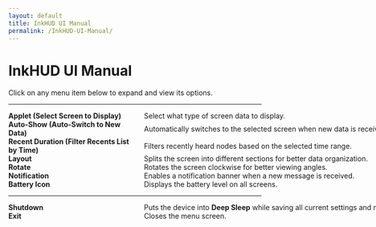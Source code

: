 ```yaml
---
layout: default
title: InkHUD UI Manual
permalink: /InkHUD-UI-Manual/
---
```


# InkHUD UI Manual

Click on any menu item below to expand and view its options.

---

<style>
  .menu-container {
    display: flex;
    align-items: center;
    justify-content: space-between;
    width: 100%;
    max-width: 800px;
  }
  details {
    flex: 0 0 250px; /* Fixed width for collapsible buttons */
    display: inline-block;
  }
  .description {
    flex: 1; /* Ensures text remains aligned and does not move */
    margin-left: 20px; /* Space between button and text */
    white-space: nowrap; /* Prevents text from wrapping */
  }
  details summary {
    display: inline-block;
    cursor: pointer;
  }
  details[open] {
    position: absolute;
    left: 0;
    background: #1a1a1a;
    padding: 10px;
    width: auto;
    z-index: 10;
    border-radius: 5px;
  }
</style>

<div class="menu-container">
  <details>
    <summary><strong>Applet (Select Screen to Display)</strong></summary>
    <ul>
      <li><strong>All Messages</strong> – Displays the last heard message from DMs or channels.</li>
      <li><strong>DMs</strong> – Shows the last received direct message.</li>
      <li><strong>Channel 0</strong> – Displays all recent messages on Channel 0 in a threaded format.</li>
      <li><strong>Channel 1</strong> – Displays all recent messages on Channel 1 in a threaded format.</li>
      <li><strong>Positions</strong> – Shows the Node Map Position screen, with "X" markers for locations.</li>
      <li><strong>Recents List</strong> – Displays a list of last heard nodes within a specified time frame.</li>
      <li><strong>Heard</strong> – Lists all nodes heard within a certain time period.</li>
      <li><strong>Exit</strong> – Closes the menu screen.</li>
    </ul>
  </details>
  <span class="description">Select what type of screen data to display.</span>
</div>

<div class="menu-container">
  <details>
    <summary><strong>Auto-Show (Auto-Switch to New Data)</strong></summary>
    <ul>
      <li>All Messages</li>
      <li>DMs</li>
      <li>Channel 0</li>
      <li>Channel 1</li>
      <li>Positions</li>
      <li>Recents List</li>
      <li>Heard</li>
      <li>Exit – Closes the menu screen.</li>
    </ul>
  </details>
  <span class="description">Automatically switches to the selected screen when new data is received.</span>
</div>

<div class="menu-container">
  <details>
    <summary><strong>Recent Duration (Filter Recents List by Time)</strong></summary>
    <ul>
      <li>2 Minutes</li>
      <li>5 Minutes</li>
      <li>10 Minutes</li>
      <li>30 Minutes</li>
      <li>60 Minutes</li>
      <li>120 Minutes</li>
    </ul>
  </details>
  <span class="description">Filters recently heard nodes based on the selected time range.</span>
</div>

<div class="menu-container">
  <details>
    <summary><strong>Layout</strong></summary>
  </details>
  <span class="description">Splits the screen into different sections for better data organization.</span>
</div>

<div class="menu-container">
  <details>
    <summary><strong>Rotate</strong></summary>
  </details>
  <span class="description">Rotates the screen clockwise for better viewing angles.</span>
</div>

<div class="menu-container">
  <details>
    <summary><strong>Notification</strong></summary>
  </details>
  <span class="description">Enables a notification banner when a new message is received.</span>
</div>

<div class="menu-container">
  <details>
    <summary><strong>Battery Icon</strong></summary>
  </details>
  <span class="description">Displays the battery level on all screens.</span>
</div>

---

<div class="menu-container">
  <details>
    <summary><strong>Shutdown</strong></summary>
  </details>
  <span class="description">Puts the device into <strong>Deep Sleep</strong> while saving all current settings and messages.</span>
</div>

<div class="menu-container">
  <details>
    <summary><strong>Exit</strong></summary>
  </details>
  <span class="description">Closes the menu screen.</span>
</div>
